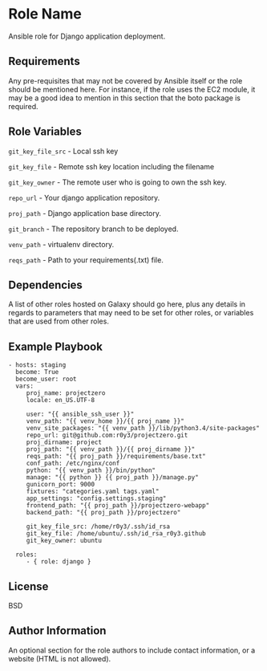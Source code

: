 Role Name
=========

Ansible role for Django application deployment.

Requirements
------------

Any pre-requisites that may not be covered by Ansible itself or the role should be mentioned here. For instance, if the role uses the EC2 module, it may be a good idea to mention in this section that the boto package is required.

Role Variables
--------------

```git_key_file_src``` - Local ssh key

```git_key_file``` - Remote ssh key location including the filename

```git_key_owner``` - The remote user who is going to own the ssh key.

```repo_url``` - Your django application repository.

```proj_path``` - Django application base directory.

```git_branch``` - The repository branch to be deployed.

```venv_path``` - virtualenv directory.

```reqs_path``` - Path to your requirements(.txt) file.

Dependencies
------------

A list of other roles hosted on Galaxy should go here, plus any details in regards to parameters that may need to be set for other roles, or variables that are used from other roles.

Example Playbook
----------------

    - hosts: staging
      become: True
      become_user: root
      vars:
         proj_name: projectzero
         locale: en_US.UTF-8

         user: "{{ ansible_ssh_user }}"
         venv_path: "{{ venv_home }}/{{ proj_name }}"
         venv_site_packages: "{{ venv_path }}/lib/python3.4/site-packages"
         repo_url: git@github.com:r0y3/projectzero.git
         proj_dirname: project
         proj_path: "{{ venv_path }}/{{ proj_dirname }}"
         reqs_path: "{{ proj_path }}/requirements/base.txt"
         conf_path: /etc/nginx/conf
         python: "{{ venv_path }}/bin/python"
         manage: "{{ python }} {{ proj_path }}/manage.py"
         gunicorn_port: 9000
         fixtures: "categories.yaml tags.yaml"
         app_settings: "config.settings.staging"
         frontend_path: "{{ proj_path }}/projectzero-webapp"
         backend_path: "{{ proj_path }}/projectzero"

         git_key_file_src: /home/r0y3/.ssh/id_rsa
         git_key_file: /home/ubuntu/.ssh/id_rsa_r0y3.github
         git_key_owner: ubuntu

      roles:
         - { role: django }

License
-------

BSD

Author Information
------------------

An optional section for the role authors to include contact information, or a website (HTML is not allowed).
